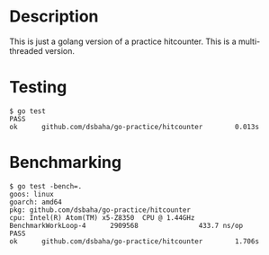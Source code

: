 # Description
This is just a golang version of a practice hitcounter.  This is a multi-threaded version.

# Testing
```console
$ go test
PASS
ok      github.com/dsbaha/go-practice/hitcounter        0.013s
```

# Benchmarking
```console
$ go test -bench=.
goos: linux
goarch: amd64
pkg: github.com/dsbaha/go-practice/hitcounter
cpu: Intel(R) Atom(TM) x5-Z8350  CPU @ 1.44GHz
BenchmarkWorkLoop-4      2909568               433.7 ns/op
PASS
ok      github.com/dsbaha/go-practice/hitcounter        1.706s
```
